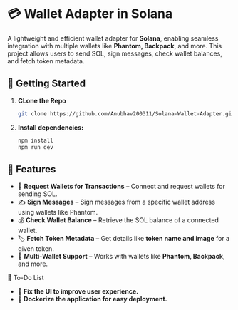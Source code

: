 # 💳 Wallet Adapter in Solana  

A lightweight and efficient wallet adapter for **Solana**, enabling seamless integration with multiple wallets like **Phantom, Backpack**, and more. This project allows users to send SOL, sign messages, check wallet balances, and fetch token metadata.  

## 🔧 Getting Started  
1. **CLone the Repo**
   ```sh
   git clone https://github.com/Anubhav200311/Solana-Wallet-Adapter.git
2. **Install dependencies:**  
   ```sh
   npm install
   npm run dev

## 🚀 Features  

- 🔹 **Request Wallets for Transactions** – Connect and request wallets for sending SOL.  
- ✍️ **Sign Messages** – Sign messages from a specific wallet address using wallets like Phantom.  
- 💰 **Check Wallet Balance** – Retrieve the SOL balance of a connected wallet.  
- 🏷️ **Fetch Token Metadata** – Get details like **token name and image** for a given token.  
- 🏦 **Multi-Wallet Support** – Works with wallets like **Phantom, Backpack**, and more.  

🔨 To-Do List
- **🎨 Fix the UI to improve user experience.**
- **🐳 Dockerize the application for easy deployment.**
